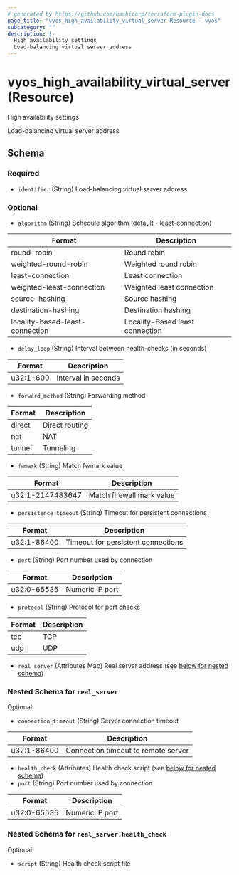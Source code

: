 ```yaml
---
# generated by https://github.com/hashicorp/terraform-plugin-docs
page_title: "vyos_high_availability_virtual_server Resource - vyos"
subcategory: ""
description: |-
  High availability settings
  Load-balancing virtual server address
---
```


# vyos_high_availability_virtual_server (Resource)

High availability settings

Load-balancing virtual server address



<!-- schema generated by tfplugindocs -->
## Schema

### Required

- `identifier` (String) Load-balancing virtual server address

### Optional

- `algorithm` (String) Schedule algorithm (default - least-connection)

|  Format  |  Description  |
|----------|---------------|
|  round-robin  |  Round robin  |
|  weighted-round-robin  |  Weighted round robin  |
|  least-connection  |  Least connection  |
|  weighted-least-connection  |  Weighted least connection  |
|  source-hashing  |  Source hashing  |
|  destination-hashing  |  Destination hashing  |
|  locality-based-least-connection  |  Locality-Based least connection  |
- `delay_loop` (String) Interval between health-checks (in seconds)

|  Format  |  Description  |
|----------|---------------|
|  u32:1-600  |  Interval in seconds  |
- `forward_method` (String) Forwarding method

|  Format  |  Description  |
|----------|---------------|
|  direct  |  Direct routing  |
|  nat  |  NAT  |
|  tunnel  |  Tunneling  |
- `fwmark` (String) Match fwmark value

|  Format  |  Description  |
|----------|---------------|
|  u32:1-2147483647  |  Match firewall mark value  |
- `persistence_timeout` (String) Timeout for persistent connections

|  Format  |  Description  |
|----------|---------------|
|  u32:1-86400  |  Timeout for persistent connections  |
- `port` (String) Port number used by connection

|  Format  |  Description  |
|----------|---------------|
|  u32:0-65535  |  Numeric IP port  |
- `protocol` (String) Protocol for port checks

|  Format  |  Description  |
|----------|---------------|
|  tcp  |  TCP  |
|  udp  |  UDP  |
- `real_server` (Attributes Map) Real server address (see [below for nested schema](#nestedatt--real_server))

<a id="nestedatt--real_server"></a>
### Nested Schema for `real_server`

Optional:

- `connection_timeout` (String) Server connection timeout

|  Format  |  Description  |
|----------|---------------|
|  u32:1-86400  |  Connection timeout to remote server  |
- `health_check` (Attributes) Health check script (see [below for nested schema](#nestedatt--real_server--health_check))
- `port` (String) Port number used by connection

|  Format  |  Description  |
|----------|---------------|
|  u32:0-65535  |  Numeric IP port  |

<a id="nestedatt--real_server--health_check"></a>
### Nested Schema for `real_server.health_check`

Optional:

- `script` (String) Health check script file
